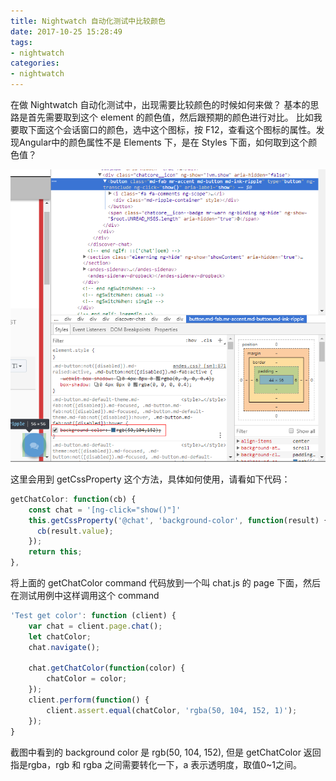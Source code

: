 ```yaml
---
title: Nightwatch 自动化测试中比较颜色
date: 2017-10-25 15:28:49
tags: 
- nightwatch
categories: 
- nightwatch
---
```


在做 Nightwatch 自动化测试中，出现需要比较颜色的时候如何来做？
基本的思路是首先需要取到这个 element 的颜色值，然后跟预期的颜色进行对比。
比如我要取下面这个会话窗口的颜色，选中这个图标，按 F12，查看这个图标的属性。发现Angular中的颜色属性不是 Elements 下，是在 Styles 下面，如何取到这个颜色值？

![element](nightwatch-auto-compare-colors/color.png)

这里会用到 getCssProperty 这个方法，具体如何使用，请看如下代码：

```javascript
getChatColor: function(cb) {
    const chat = '[ng-click="show()"]'
    this.getCssProperty('@chat', 'background-color', function(result) {
      cb(result.value);
    });
    return this;
},
```

将上面的 getChatColor command 代码放到一个叫 chat.js 的 page 下面，然后在测试用例中这样调用这个 command

```javascript
'Test get color': function (client) {
    var chat = client.page.chat();
    let chatColor;
    chat.navigate();

    chat.getChatColor(function(color) {
        chatColor = color;
    });
    client.perform(function() {
        client.assert.equal(chatColor, 'rgba(50, 104, 152, 1)');
    });
}
```

截图中看到的 background color 是 rgb(50, 104, 152), 但是 getChatColor 返回指是rgba，rgb 和 rgba 之间需要转化一下，a 表示透明度，取值0~1之间。
